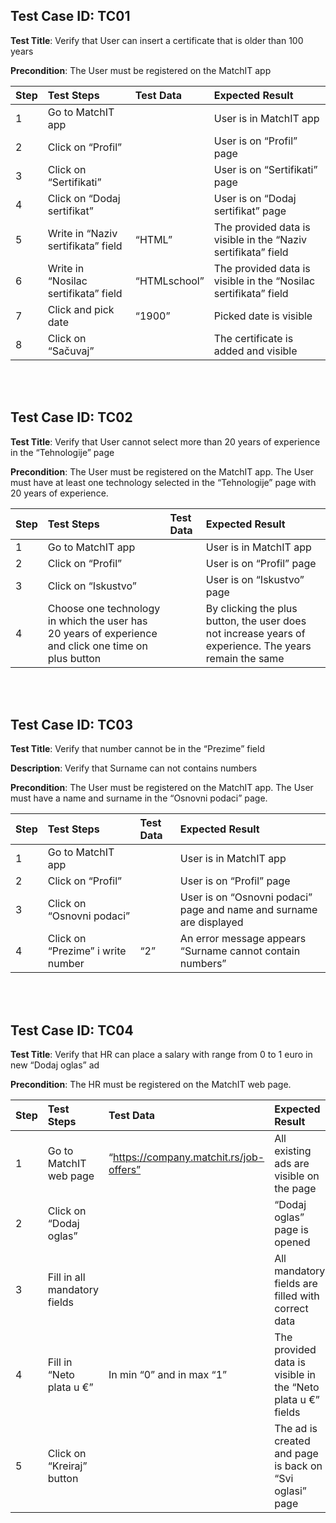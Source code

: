 ## ﻿**Test Case ID**: TC01

**Test Title**: Verify that User can insert a certificate that is older than 100 years

**Precondition**: The User must be registered on the MatchIT app

|Step|Test Steps|Test Data|Expected Result|
| :- | :- | :- | :- |
|1|Go to MatchIT app||User is in MatchIT app|
|2|Click on “Profil” ||User is on “Profil” page|
|3|Click on “Sertifikati”||User is on “Sertifikati” page|
|4|Click on “Dodaj sertifikat”||User is on “Dodaj sertifikat” page|
|5|Write in “Naziv sertifikata” field|“HTML”|The provided data is visible in the “Naziv sertifikata” field|
|6|Write in “Nosilac sertifikata” field|“HTMLschool”|The provided data is visible in the “Nosilac sertifikata” field|
|7|Click and pick date|“1900”|Picked date is visible|
|8|Click on “Sačuvaj”||The certificate is added and visible|
<br>
<br>

## ﻿**Test Case ID**: TC02

**Test Title**: Verify that User cannot select more than 20 years of experience  in the “Tehnologije” page

**Precondition**: The User must be registered on the MatchIT app. The User must have at least one technology selected in the “Tehnologije” page with 20 years of experience.

|Step|Test Steps|Test Data|Expected Result|
| :- | :- | :- | :- |
|1|Go to MatchIT app||User is in MatchIT app|
|2|Click on “Profil” ||User is on “Profil” page|
|3|Click on “Iskustvo”||User is on “Iskustvo” page|
|4|Choose one technology in which the user has 20 years of experience and click one time on plus button||By clicking the plus button, the user does not increase years of experience. The years remain the same|
<br>
<br>

## ﻿**Test Case ID**: TC03

**Test Title**: Verify that number cannot be in the “Prezime” field

**Description**: Verify that Surname can not contains numbers

**Precondition**: The User must be registered on the MatchIT app. The User must have a name and surname in the “Osnovni podaci” page.

|Step|Test Steps|Test Data|Expected Result|
| :- | :- | :- | :- |
|1|Go to MatchIT app||User is in MatchIT app|
|2|Click on “Profil” ||User is on “Profil” page|
|3|Click on “Osnovni podaci”||User is on “Osnovni podaci” page and name and surname are displayed|
|4|Click on “Prezime” i write number|“2”|An error message appears “Surname cannot contain numbers”|
<br>
<br>

## ﻿**Test Case ID**: TC04

**Test Title**: Verify that HR can place a salary with range from 0 to 1 euro in new “Dodaj oglas” ad

**Precondition**: The HR must be registered on the MatchIT web page. 

|Step|Test Steps|Test Data|Expected Result|
| :- | :- | :- | :- |
|1|Go to MatchIT web page|“https://company.matchit.rs/job-offers”|All existing ads are visible on the page|
|2|Click on “Dodaj oglas”||“Dodaj oglas” page is opened|
|3|Fill in all mandatory fields||All mandatory fields are filled with correct data|
|4|Fill in “Neto plata u €”|In min “0” and in max “1”|The provided data is visible in the “Neto plata u €” fields|
|5|Click on “Kreiraj” button||The ad is created and page is back on “Svi oglasi” page|
